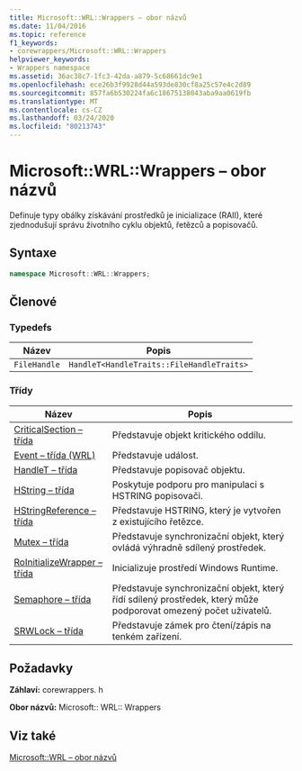 ```yaml
---
title: Microsoft::WRL::Wrappers – obor názvů
ms.date: 11/04/2016
ms.topic: reference
f1_keywords:
- corewrappers/Microsoft::WRL::Wrappers
helpviewer_keywords:
- Wrappers namespace
ms.assetid: 36ac38c7-1fc3-42da-a879-5c68661dc9e1
ms.openlocfilehash: ece26b3f9928d44a593de830cf8a25c57e4c2d89
ms.sourcegitcommit: 857fa6b530224fa6c18675138043aba9aa0619fb
ms.translationtype: MT
ms.contentlocale: cs-CZ
ms.lasthandoff: 03/24/2020
ms.locfileid: "80213743"
---
```

# <a name="microsoftwrlwrappers-namespace"></a>Microsoft::WRL::Wrappers – obor názvů

Definuje typy obálky získávání prostředků je inicializace (RAII), které zjednodušují správu životního cyklu objektů, řetězců a popisovačů.

## <a name="syntax"></a>Syntaxe

```cpp
namespace Microsoft::WRL::Wrappers;
```

## <a name="members"></a>Členové

### <a name="typedefs"></a>Typedefs

|Název|Popis|
|----------|-----------------|
|`FileHandle`|`HandleT<HandleTraits::FileHandleTraits>`|

### <a name="classes"></a>Třídy

|Název|Popis|
|----------|-----------------|
|[CriticalSection – třída](criticalsection-class.md)|Představuje objekt kritického oddílu.|
|[Event – třída (WRL)](event-class-wrl.md)|Představuje událost.|
|[HandleT – třída](handlet-class.md)|Představuje popisovač objektu.|
|[HString – třída](hstring-class.md)|Poskytuje podporu pro manipulaci s HSTRING popisovači.|
|[HStringReference – třída](hstringreference-class.md)|Představuje HSTRING, který je vytvořen z existujícího řetězce.|
|[Mutex – třída](mutex-class.md)|Představuje synchronizační objekt, který ovládá výhradně sdílený prostředek.|
|[RoInitializeWrapper – třída](roinitializewrapper-class.md)|Inicializuje prostředí Windows Runtime.|
|[Semaphore – třída](semaphore-class.md)|Představuje synchronizační objekt, který řídí sdílený prostředek, který může podporovat omezený počet uživatelů.|
|[SRWLock – třída](srwlock-class.md)|Představuje zámek pro čtení/zápis na tenkém zařízení.|

## <a name="requirements"></a>Požadavky

**Záhlaví:** corewrappers. h

**Obor názvů:** Microsoft:: WRL:: Wrappers

## <a name="see-also"></a>Viz také

[Microsoft::WRL – obor názvů](microsoft-wrl-namespace.md)
